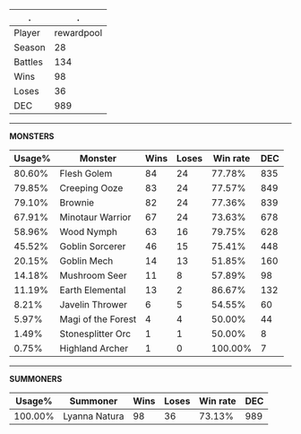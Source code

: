 .|.
|-|-
Player|rewardpool
Season|28
Battles|134
Wins|98
Loses|36
DEC|989

---
**MONSTERS**

Usage%|Monster|Wins|Loses|Win rate|DEC|
-|-|-|-|-|-|
80.60%|Flesh Golem|84|24|77.78%|835|
79.85%|Creeping Ooze|83|24|77.57%|849|
79.10%|Brownie|82|24|77.36%|839|
67.91%|Minotaur Warrior|67|24|73.63%|678|
58.96%|Wood Nymph|63|16|79.75%|628|
45.52%|Goblin Sorcerer|46|15|75.41%|448|
20.15%|Goblin Mech|14|13|51.85%|160|
14.18%|Mushroom Seer|11|8|57.89%|98|
11.19%|Earth Elemental|13|2|86.67%|132|
8.21%|Javelin Thrower|6|5|54.55%|60|
5.97%|Magi of the Forest|4|4|50.00%|44|
1.49%|Stonesplitter Orc|1|1|50.00%|8|
0.75%|Highland Archer|1|0|100.00%|7|

---
**SUMMONERS**

Usage%|Summoner|Wins|Loses|Win rate|DEC|
-|-|-|-|-|-|
100.00%|Lyanna Natura|98|36|73.13%|989|
